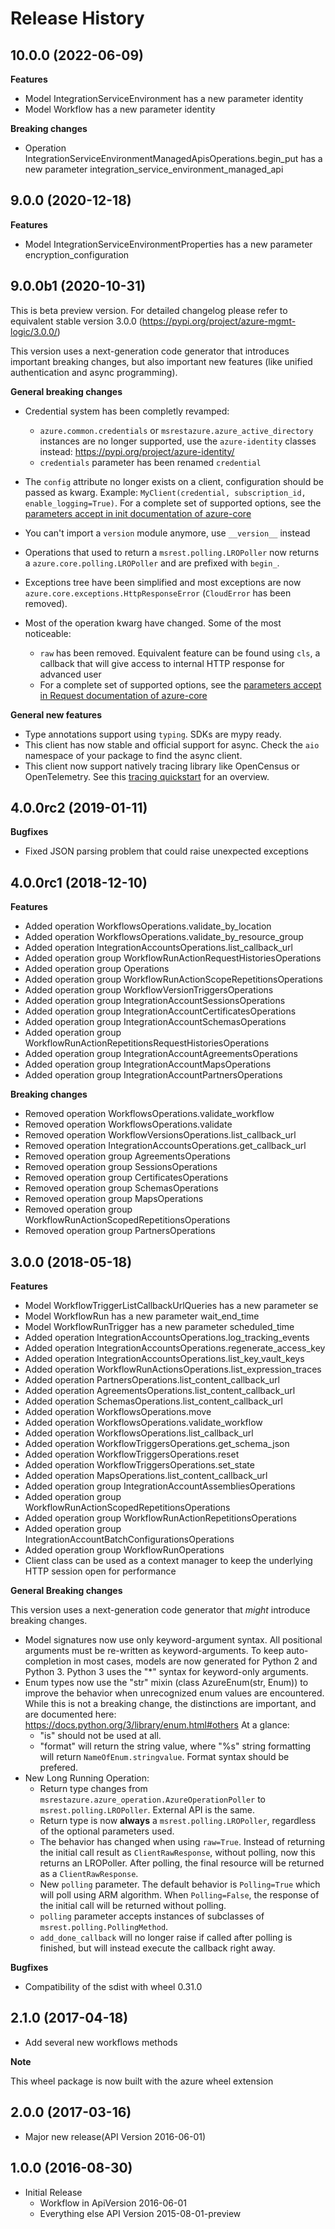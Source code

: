 # Release History

## 10.0.0 (2022-06-09)

**Features**

  - Model IntegrationServiceEnvironment has a new parameter identity
  - Model Workflow has a new parameter identity

**Breaking changes**

  - Operation IntegrationServiceEnvironmentManagedApisOperations.begin_put has a new parameter integration_service_environment_managed_api

## 9.0.0 (2020-12-18)

**Features**

  - Model IntegrationServiceEnvironmentProperties has a new parameter encryption_configuration

## 9.0.0b1 (2020-10-31)

This is beta preview version.
For detailed changelog please refer to equivalent stable version 3.0.0 (https://pypi.org/project/azure-mgmt-logic/3.0.0/)

This version uses a next-generation code generator that introduces important breaking changes, but also important new features (like unified authentication and async programming).

**General breaking changes**

- Credential system has been completly revamped:

  - `azure.common.credentials` or `msrestazure.azure_active_directory` instances are no longer supported, use the `azure-identity` classes instead: https://pypi.org/project/azure-identity/
  - `credentials` parameter has been renamed `credential`

- The `config` attribute no longer exists on a client, configuration should be passed as kwarg. Example: `MyClient(credential, subscription_id, enable_logging=True)`. For a complete set of
  supported options, see the [parameters accept in init documentation of azure-core](https://github.com/Azure/azure-sdk-for-python/blob/main/sdk/core/azure-core/CLIENT_LIBRARY_DEVELOPER.md#available-policies)
- You can't import a `version` module anymore, use `__version__` instead
- Operations that used to return a `msrest.polling.LROPoller` now returns a `azure.core.polling.LROPoller` and are prefixed with `begin_`.
- Exceptions tree have been simplified and most exceptions are now `azure.core.exceptions.HttpResponseError` (`CloudError` has been removed).
- Most of the operation kwarg have changed. Some of the most noticeable:

  - `raw` has been removed. Equivalent feature can be found using `cls`, a callback that will give access to internal HTTP response for advanced user
  - For a complete set of supported options, see the [parameters accept in Request documentation of azure-core](https://github.com/Azure/azure-sdk-for-python/blob/main/sdk/core/azure-core/CLIENT_LIBRARY_DEVELOPER.md#available-policies)

**General new features**

- Type annotations support using `typing`. SDKs are mypy ready.
- This client has now stable and official support for async. Check the `aio` namespace of your package to find the async client.
- This client now support natively tracing library like OpenCensus or OpenTelemetry. See this [tracing quickstart](https://github.com/Azure/azure-sdk-for-python/tree/main/sdk/core/azure-core-tracing-opentelemetry) for an overview.

## 4.0.0rc2 (2019-01-11)

**Bugfixes**

  - Fixed JSON parsing problem that could raise unexpected exceptions

## 4.0.0rc1 (2018-12-10)

**Features**

  - Added operation WorkflowsOperations.validate_by_location
  - Added operation WorkflowsOperations.validate_by_resource_group
  - Added operation IntegrationAccountsOperations.list_callback_url
  - Added operation group WorkflowRunActionRequestHistoriesOperations
  - Added operation group Operations
  - Added operation group WorkflowRunActionScopeRepetitionsOperations
  - Added operation group WorkflowVersionTriggersOperations
  - Added operation group IntegrationAccountSessionsOperations
  - Added operation group IntegrationAccountCertificatesOperations
  - Added operation group IntegrationAccountSchemasOperations
  - Added operation group
    WorkflowRunActionRepetitionsRequestHistoriesOperations
  - Added operation group IntegrationAccountAgreementsOperations
  - Added operation group IntegrationAccountMapsOperations
  - Added operation group IntegrationAccountPartnersOperations

**Breaking changes**

  - Removed operation WorkflowsOperations.validate_workflow
  - Removed operation WorkflowsOperations.validate
  - Removed operation WorkflowVersionsOperations.list_callback_url
  - Removed operation IntegrationAccountsOperations.get_callback_url
  - Removed operation group AgreementsOperations
  - Removed operation group SessionsOperations
  - Removed operation group CertificatesOperations
  - Removed operation group SchemasOperations
  - Removed operation group MapsOperations
  - Removed operation group WorkflowRunActionScopedRepetitionsOperations
  - Removed operation group PartnersOperations

## 3.0.0 (2018-05-18)

**Features**

  - Model WorkflowTriggerListCallbackUrlQueries has a new parameter se
  - Model WorkflowRun has a new parameter wait_end_time
  - Model WorkflowRunTrigger has a new parameter scheduled_time
  - Added operation IntegrationAccountsOperations.log_tracking_events
  - Added operation
    IntegrationAccountsOperations.regenerate_access_key
  - Added operation IntegrationAccountsOperations.list_key_vault_keys
  - Added operation
    WorkflowRunActionsOperations.list_expression_traces
  - Added operation PartnersOperations.list_content_callback_url
  - Added operation AgreementsOperations.list_content_callback_url
  - Added operation SchemasOperations.list_content_callback_url
  - Added operation WorkflowsOperations.move
  - Added operation WorkflowsOperations.validate_workflow
  - Added operation WorkflowsOperations.list_callback_url
  - Added operation WorkflowTriggersOperations.get_schema_json
  - Added operation WorkflowTriggersOperations.reset
  - Added operation WorkflowTriggersOperations.set_state
  - Added operation MapsOperations.list_content_callback_url
  - Added operation group IntegrationAccountAssembliesOperations
  - Added operation group WorkflowRunActionScopedRepetitionsOperations
  - Added operation group WorkflowRunActionRepetitionsOperations
  - Added operation group
    IntegrationAccountBatchConfigurationsOperations
  - Added operation group WorkflowRunOperations
  - Client class can be used as a context manager to keep the underlying
    HTTP session open for performance

**General Breaking changes**

This version uses a next-generation code generator that *might*
introduce breaking changes.

  - Model signatures now use only keyword-argument syntax. All
    positional arguments must be re-written as keyword-arguments. To
    keep auto-completion in most cases, models are now generated for
    Python 2 and Python 3. Python 3 uses the "\*" syntax for
    keyword-only arguments.
  - Enum types now use the "str" mixin (class AzureEnum(str, Enum)) to
    improve the behavior when unrecognized enum values are encountered.
    While this is not a breaking change, the distinctions are important,
    and are documented here:
    <https://docs.python.org/3/library/enum.html#others> At a glance:
      - "is" should not be used at all.
      - "format" will return the string value, where "%s" string
        formatting will return `NameOfEnum.stringvalue`. Format syntax
        should be prefered.
  - New Long Running Operation:
      - Return type changes from
        `msrestazure.azure_operation.AzureOperationPoller` to
        `msrest.polling.LROPoller`. External API is the same.
      - Return type is now **always** a `msrest.polling.LROPoller`,
        regardless of the optional parameters used.
      - The behavior has changed when using `raw=True`. Instead of
        returning the initial call result as `ClientRawResponse`,
        without polling, now this returns an LROPoller. After polling,
        the final resource will be returned as a `ClientRawResponse`.
      - New `polling` parameter. The default behavior is
        `Polling=True` which will poll using ARM algorithm. When
        `Polling=False`, the response of the initial call will be
        returned without polling.
      - `polling` parameter accepts instances of subclasses of
        `msrest.polling.PollingMethod`.
      - `add_done_callback` will no longer raise if called after
        polling is finished, but will instead execute the callback right
        away.

**Bugfixes**

  - Compatibility of the sdist with wheel 0.31.0

## 2.1.0 (2017-04-18)

  - Add several new workflows methods

**Note**

This wheel package is now built with the azure wheel extension

## 2.0.0 (2017-03-16)

  - Major new release(API Version 2016-06-01)

## 1.0.0 (2016-08-30)

  - Initial Release
      - Workflow in ApiVersion 2016-06-01
      - Everything else API Version 2015-08-01-preview
